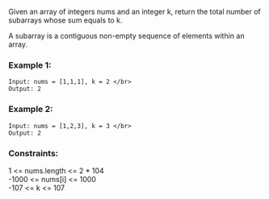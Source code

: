 Given an array of integers nums and an integer k, return the total number of subarrays whose sum equals to k.

A subarray is a contiguous non-empty sequence of elements within an array.



### Example 1:
```text
Input: nums = [1,1,1], k = 2 </br>
Output: 2
```

### Example 2:
```text
Input: nums = [1,2,3], k = 3 </br>
Output: 2
```


### Constraints:
1 <= nums.length <= 2 * 104 </br>
-1000 <= nums[i] <= 1000 </br>
-107 <= k <= 107